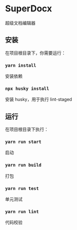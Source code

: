 # SuperDocx

超级文档编辑器

## 安装

在项目根目录下，你需要运行：

### `yarn install`

安装依赖

### `npx husky install`

安装 husky，用于执行 lint-staged

## 运行

在项目根目录下执行：

### `yarn run start`

启动

### `yarn run build`

打包

### `yarn run test`

单元测试

### `yarn run lint`

代码校验
